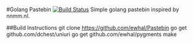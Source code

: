 #Golang Pastebin [![Build Status](https://travis-ci.org/ewhal/Pastebin.svg?branch=master)](https://travis-ci.org/ewhal/Pastebin)
Simple golang pastebin inspired by nnmm.nl.

##Build Instructions
git clone https://github.com/ewhal/Pastebin
go get 	github.com/dchest/uniuri
go get 	github.com/ewhal/pygments
make
 
